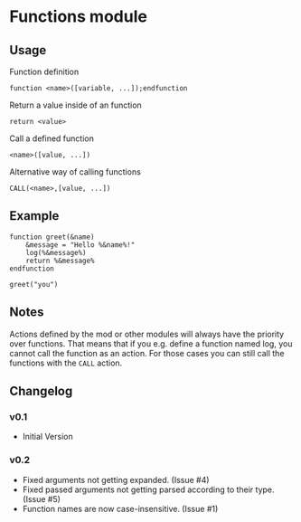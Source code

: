 # Functions module

## Usage

Function definition

```
function <name>([variable, ...]);endfunction
```


Return a value inside of an function

```
return <value>
```


Call a defined function

```
<name>([value, ...])
```


Alternative way of calling functions

```
CALL(<name>,[value, ...])
```


## Example

```
function greet(&name)
	&message = "Hello %&name%!"
	log(%&message%)
	return %&message%
endfunction

greet("you")
```

## Notes

Actions defined by the mod or other modules will always have the priority over functions.
That means that if you e.g. define a function named log, you cannot call the function as an action.
For those cases you can still call the functions with the `CALL` action.

## Changelog

### v0.1

 * Initial Version

### v0.2

 * Fixed arguments not getting expanded. (Issue #4)
 * Fixed passed arguments not getting parsed according to their type. (Issue #5)
 * Function names are now case-insensitive. (Issue #1)
